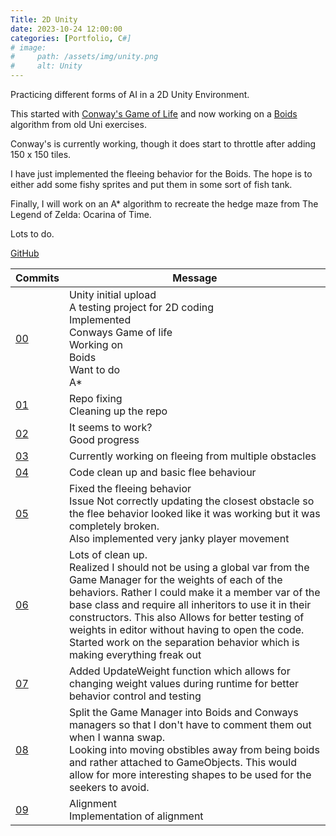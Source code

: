 ```yaml
---
Title: 2D Unity
date: 2023-10-24 12:00:00
categories: [Portfolio, C#]
# image:
#     path: /assets/img/unity.png
#     alt: Unity
---
```

Practicing different forms of AI in a 2D Unity Environment.

This started with [Conway's Game of Life](https://blog.yarsalabs.com/conways-game-of-life-in-unity/) and now working on a [Boids](https://en.wikipedia.org/wiki/Boids) algorithm from old Uni exercises.

Conway's is currently working, though it does start to throttle after adding 150 x 150 tiles.

I have just implemented the fleeing behavior for the Boids. The hope is to either add some fishy sprites and put them in some sort of fish tank.

Finally, I will work on an A* algorithm to recreate the hedge maze from The Legend of Zelda: Ocarina of Time.

Lots to do.

[GitHub](https://github.com/ConnorY97/2DUnity.git)

|Commits|Message|
|-------|-------|
|[00](https://github.com/ConnorY97/2DUnity/commit/b6c554c7516ab72d8a31b61eda641cc4079f5bf6)|Unity initial upload<br/>A testing project for 2D coding<br/>Implemented<br/>Conways Game of life<br/>Working on<br/>Boids<br/>Want to do<br/>A*|
|[01](https://github.com/ConnorY97/2DUnity/commit/c3d40d8aad6795ac9d2b2f55387f89a98e4dd2a0)|Repo fixing<br/>Cleaning up the repo|
|[02](https://github.com/ConnorY97/2DUnity/commit/a86175904e7ae0df9c031f2b9453f3aa24e21867)|It seems to work?<br/>Good progress|
|[03](https://github.com/ConnorY97/2DUnity/commit/6443394f0745d35c4e9da12c513bc4f2c99f108a)|Currently working on fleeing from multiple obstacles|        
|[04](https://github.com/ConnorY97/2DUnity/commit/2cac0dde1c16134ed540157e70dc93353041bac1)|Code clean up and basic flee behaviour|
|[05](https://github.com/ConnorY97/2DUnity/commit/f97cd0f42bad0c4ada4684837a41112165bef55d)|Fixed the fleeing behavior<br/>Issue Not correctly updating the closest obstacle so the flee behavior looked like it was working but it was completely broken.<br/>Also implemented very janky player movement|       
|[06](https://github.com/ConnorY97/2DUnity/commit/b01d7293124ca0b70aabdfbc117d3202617e4f85)|Lots of clean up.<br/>Realized I should not be using a global var from the Game Manager for the weights of each of the behaviors. Rather I could make it a member var of the base class and require all inheritors to use it in their constructors. This also Allows for better testing of weights in editor without having to open the code.<br/>Started work on the separation behavior which is making everything freak out|
|[07](https://github.com/ConnorY97/2DUnity/commit/d7f0f4e3fd0cb6986b53a7713bb509c7de07ddac)|Added UpdateWeight function which allows for changing weight values during runtime for better behavior control and testing|
|[08](https://github.com/ConnorY97/2DUnity/commit/b3a46229f708b78f9e038b601bc01ff7bd0800fb)|Split the Game Manager into Boids and Conways managers so that I don't have to comment them out when I wanna swap. <br/>Looking into moving obstibles away from being boids and rather attached to GameObjects. This would allow for more interesting shapes to be used for the seekers to avoid.|
|[09](https://github.com/ConnorY97/2DUnity/commit/e9df9ac85b1f324b20febeed68317ca41b18c42d)|Alignment<br/>Implementation of alignment|